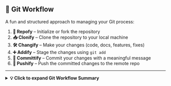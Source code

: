 ## 🚀 Git Workflow

A fun and structured approach to managing your Git process:

1. **🧱 Repofy** – Initialize or fork the repository  
2. **📥 Clonify** – Clone the repository to your local machine  
3. **🛠️ Changify** – Make your changes (code, docs, features, fixes)  
4. **➕ Addify** – Stage the changes using `git add`  
5. **📝 Committify** – Commit your changes with a meaningful message  
6. **🚀 Pushify** – Push the committed changes to the remote repo  

---

<details>
<summary><strong>💡 Click to expand Git Workflow Summary</strong></summary>

```bash
# Step-by-step commands

# 1. Repofy
# (Create or fork a GitHub repository)

# 2. Clonify
git clone <repo-url>

# 3. Changify
# (Edit files locally)

# 4. Addify
git add .

# 5. Committify
git commit -m "Your meaningful commit message"

# 6. Pushify
git push origin main  # or the appropriate branch name

